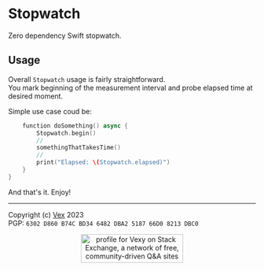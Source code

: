 # Stopwatch

Zero dependency Swift stopwatch.

## Usage
Overall `Stopwatch` usage is fairly straightforward.  
You mark beginning of the measurement interval and probe elapsed time at desired moment.  

Simple use case coud be:
```Swift
    function doSomething() async {
        Stopwatch.begin()
        //
        somethingThatTakesTime()
        //
        print("Elapsed: \(Stopwatch.elapsed)")
    }
}
```

And that's it. Enjoy!

---  
Copyright (c) [Vex](https://github.com/vexy) 2023  
PGP: `6302 D860 B74C BD34 6482 DBA2 5187 66D0 8213 DBC0`  

<p align="center">
    <a href="https://stackexchange.com/users/215166"><img src="https://stackexchange.com/users/flair/215166.png?theme=clean" width="208" height="58" alt="profile for Vexy on Stack Exchange, a network of free, community-driven Q&amp;A sites" title="profile for Vexy on Stack Exchange, a network of free, community-driven Q&amp;A sites">
    </a>
</p>

